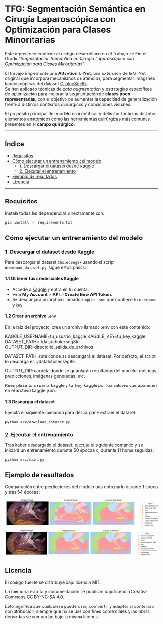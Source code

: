 # TFG: Segmentación Semántica en Cirugía Laparoscópica con Optimización para Clases Minoritarias

Este repositorio contiene el código desarrollado en el Trabajo de Fin de Grado *“Segmentación Semántica en Cirugía Laparoscópica con Optimización para Clases Minoritarias”*.  

El trabajo implementa una **Attention U-Net**, una extensión de la U-Net original que incorpora mecanismos de atención, para segmentar imágenes laparoscópicas del dataset [CholecSeg8k](https://www.kaggle.com/datasets/newslab/cholecseg8k).  
Se han aplicado técnicas de *data augmentation* y estrategias específicas de optimización para mejorar la segmentación de **clases poco representadas**, con el objetivo de aumentar la capacidad de generalización frente a distintos contextos quirúrgicos y condiciones visuales.  

El propósito principal del modelo es identificar y delimitar tanto los distintos elementos anatómicos como las herramientas quirúrgicas más comunes presentes en el **campo quirúrgico**.

---

## Índice
- [Requisitos](#requisitos)
- [Cómo ejecutar un entrenamiento del modelo](#cómo-ejecutar-un-entrenamiento-del-modelo)
  - [1. Descargar el dataset desde Kaggle](#1-descargar-el-dataset-desde-kaggle)
  - [2. Ejecutar el entrenamiento](#2-ejecutar-el-entrenamiento)
- [Ejemplo de resultados](#ejemplo-de-resultados)
- [Licencia](#licencia)

---

## Requisitos

Instala todas las dependencias directamente con:

```bash
pip install -r requirements.txt
```

## Cómo ejecutar un entrenamiento del modelo

### 1. Descargar el dataset desde Kaggle

Para descargar el dataset `CholecSeg8k` usando el script `download_dataset.py`, sigue estos pasos:

#### 1.1 Obtener tus credenciales Kaggle

- Accede a [Kaggle](https://www.kaggle.com/) y entra en tu cuenta.
- Ve a **My Account** > **API** > **Create New API Token**.
- Se descargará un archivo llamado `kaggle.json` que contiene tu `username` y `key`.

#### 1.2 Crear un archivo `.env`

En la raíz del proyecto, crea un archivo llamado .env con este contenido:

KAGGLE_USERNAME=tu_usuario_kaggle
KAGGLE_KEY=tu_key_kaggle
DATASET_PATH=./data/cholecseg8k
OUTPUT_DIR=directorio_salida_de_archivos


DATASET_PATH: ruta donde se descargará el dataset.
Por defecto, el script lo descarga en ./data/cholecseg8k.

OUTPUT_DIR: carpeta donde se guardarán resultados del modelo: métricas, predicciones, imágenes generadas, etc.

Reemplaza tu_usuario_kaggle y tu_key_kaggle por los valores que aparecen en el archivo kaggle.json.

#### 1.3 Descargar el dataset

Ejecuta el siguiente comando para descargar y extraer el dataset:

```bash
python src/download_dataset.py
```

### 2. Ejecutar el entrenamiento

Tras haber descargado el dataset, ejecuta el siguiente comando y se iniciará un entrenamiento durante 50 épocas o, durante 11 horas seguidas:

```bash
python src/main.py
```

## Ejemplo de resultados

Comparación entre predicciones del modelo tras entrenarlo durante 1 época y tras 54 épocas:

![epoch1](src/data/img2_epoch1.png)
![epoch54](src/data/img2.png)

## Licencia

El código fuente se distribuye bajo licencia MIT.

La memoria escrita y documentación se publican bajo licencia Creative Commons CC BY-NC-SA 4.0.

Esto significa que cualquiera puede usar, compartir y adaptar el contenido con atribución, siempre que no se use con fines comerciales y las obras derivadas se compartan bajo la misma licencia.
